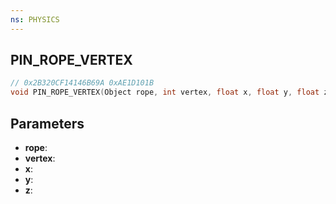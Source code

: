 ```yaml
---
ns: PHYSICS
---
```

## PIN_ROPE_VERTEX

```c
// 0x2B320CF14146B69A 0xAE1D101B
void PIN_ROPE_VERTEX(Object rope, int vertex, float x, float y, float z);
```


## Parameters
* **rope**: 
* **vertex**: 
* **x**: 
* **y**: 
* **z**: 

